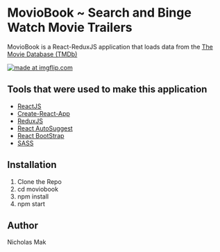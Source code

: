 # MovioBook ~ Search and Binge Watch Movie Trailers

MovioBook is a React-ReduxJS application that loads data from the [The Movie Database (TMDb)](https://www.themoviedb.org/?language=en)

<a href="https://imgflip.com/gif/1ruem7"><img src="https://i.imgflip.com/1ruem7.gif" title="made at imgflip.com"/></a>


## Tools that were used to make this application


* [ReactJS](https://facebook.github.io/react/)
* [Create-React-App](https://github.com/facebookincubator/create-react-app)
* [ReduxJS](http://redux.js.org/)
* [React AutoSuggest](https://github.com/moroshko/react-autosuggest)
* [React BootStrap](https://react-bootstrap.github.io/)
* [SASS](http://sass-lang.com/)

## Installation

1. Clone the Repo
2. cd moviobook
3. npm install
4.  npm start

## Author

Nicholas Mak 

